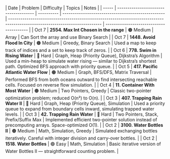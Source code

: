 | Date  | Problem                               | Difficulty | Topics                                             | Notes                                                                                                                       |
| ----- | ------------------------------------- | ---------- | -------------------------------------------------- | --------------------------------------------------------------------------------------------------------------------------- | ---------------------------------------- |
| Oct 7 | **2554. Max Int Chosen in the range** | 🟠 Medium  | Array                                              | Can Sort the array and use Binary Search |
| Oct 7 | **1448. Avoid Flood In City**         | 🟠 Medium  | Greedy, Binary Search                              | Used a map to keep track of indices and a set to keep track of zeros.                                                       |
| Oct 6 | **778. Swim in Rising Water**         | 🔴 Hard    | Graph, Heap (Priority Queue), Dijkstra’s Algorithm | Used a min-heap to simulate water rising — similar to Dijkstra’s shortest path. Optimized BFS approach with priority queue. |
| Oct 5 | **417. Pacific Atlantic Water Flow**  | 🟠 Medium  | Graph, BFS/DFS, Matrix Traversal                   | Performed BFS from both oceans outward to find intersecting reachable cells. Focused on reverse flow simulation.            |
| Oct 4 | **11. Container With Most Water**     | 🟠 Medium  | Two Pointers, Greedy                               | Classic two-pointer optimization problem; reduced O(n²) to O(n).                                                            |
| Oct 3 | **407. Trapping Rain Water II**       | 🔴 Hard    | Graph, Heap (Priority Queue), Simulation           | Used a priority queue to expand from boundary cells inward, simulating trapped water levels.                                |
| Oct 3 | **42. Trapping Rain Water**           | 🔴 Hard    | Two Pointers, Stack, Prefix/Suffix Max             | Implemented efficient two-pointer solution instead of precomputing arrays. Space-optimized O(1).                            |
| Oct 2 | **3100. Water Bottles II**            | 🟠 Medium  | Math, Simulation, Greedy                           | Simulated exchanging bottles iteratively. Careful with integer division and carry-over bottles.                             |
| Oct 2 | **1518. Water Bottles**               | 🟢 Easy    | Math, Simulation                                   | Basic iterative version of Water Bottles II — straightforward counting problem.                                             |
